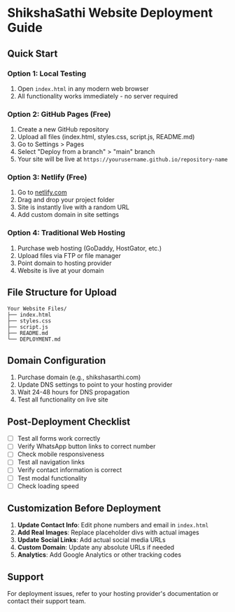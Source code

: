 # ShikshaSathi Website Deployment Guide

## Quick Start

### Option 1: Local Testing
1. Open `index.html` in any modern web browser
2. All functionality works immediately - no server required

### Option 2: GitHub Pages (Free)
1. Create a new GitHub repository
2. Upload all files (index.html, styles.css, script.js, README.md)
3. Go to Settings > Pages
4. Select "Deploy from a branch" > "main" branch
5. Your site will be live at `https://yourusername.github.io/repository-name`

### Option 3: Netlify (Free)
1. Go to [netlify.com](https://netlify.com)
2. Drag and drop your project folder
3. Site is instantly live with a random URL
4. Add custom domain in site settings

### Option 4: Traditional Web Hosting
1. Purchase web hosting (GoDaddy, HostGator, etc.)
2. Upload files via FTP or file manager
3. Point domain to hosting provider
4. Website is live at your domain

## File Structure for Upload
```
Your Website Files/
├── index.html
├── styles.css
├── script.js
├── README.md
└── DEPLOYMENT.md
```

## Domain Configuration
1. Purchase domain (e.g., shikshasarthi.com)
2. Update DNS settings to point to your hosting provider
3. Wait 24-48 hours for DNS propagation
4. Test all functionality on live site

## Post-Deployment Checklist
- [ ] Test all forms work correctly
- [ ] Verify WhatsApp button links to correct number
- [ ] Check mobile responsiveness
- [ ] Test all navigation links
- [ ] Verify contact information is correct
- [ ] Test modal functionality
- [ ] Check loading speed

## Customization Before Deployment
1. **Update Contact Info**: Edit phone numbers and email in `index.html`
2. **Add Real Images**: Replace placeholder divs with actual images
3. **Update Social Links**: Add actual social media URLs
4. **Custom Domain**: Update any absolute URLs if needed
5. **Analytics**: Add Google Analytics or other tracking codes

## Support
For deployment issues, refer to your hosting provider's documentation or contact their support team. 